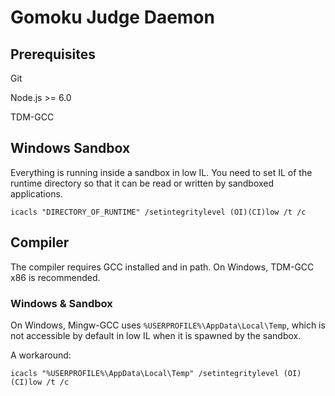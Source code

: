 # Gomoku Judge Daemon

## Prerequisites

Git

Node.js >= 6.0

TDM-GCC

## Windows Sandbox

Everything is running inside a sandbox in low IL. You need to set IL of the runtime directory so that it can be read or written by sandboxed applications.

```batch
icacls "DIRECTORY_OF_RUNTIME" /setintegritylevel (OI)(CI)low /t /c
```

## Compiler

The compiler requires GCC installed and in path. On Windows, TDM-GCC x86 is recommended.

### Windows & Sandbox

On Windows, Mingw-GCC uses `%USERPROFILE%\AppData\Local\Temp`, which is not accessible by default in low IL when it is spawned by the sandbox.

A workaround:

```batch
icacls "%USERPROFILE%\AppData\Local\Temp" /setintegritylevel (OI)(CI)low /t /c
```
